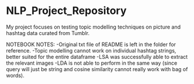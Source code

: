 # NLP_Project_Repository


My project focuses on testing topic modelling techniques on picture and hashtag data curated from Tumblr.

NOTEBOOK NOTES:
-Original txt file of README is left in the folder for reference.
-Topic modelling cannot work on individual hashtag strings, better suited for the entire dataframe
-LSA was successfully able to extract the relevant images
-LDA is not able to perform in the same way (since query will just be string and cosine similarity cannot really work with bag of words).